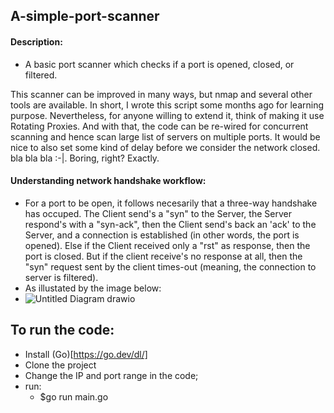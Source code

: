 ## A-simple-port-scanner

#### Description:
 - A basic port scanner which checks if a port is opened, closed, or filtered.
 
 This scanner can be improved in many ways, but nmap and several other tools are available. In short, I wrote this script some months ago for learning purpose. 
 Nevertheless, for anyone willing to extend it, think of making it use Rotating Proxies. And with that, the code can be re-wired for concurrent scanning and hence 
 scan large list of servers on multiple ports. It would be nice to also set some kind of delay before we consider the network closed. bla bla bla :-|. 
 Boring, right? Exactly.
 
#### Understanding network handshake workflow:
 - For a port to be open, it follows necesarily that a three-way handshake has occuped. The Client send's a "syn" to the Server, the Server respond's with a "syn-ack", then the Client send's back an 'ack' to the Server, and a connection is established (in other words, the port is opened). Else if the Client received only a "rst" as response, then the port is closed. But if the client receive's no response at all, then the "syn" request sent by the client times-out (meaning, the connection to server is filtered). 
 - As illustated by the image below:
 - ![Untitled Diagram drawio](https://user-images.githubusercontent.com/59922186/146649090-5041f787-19bf-4c70-a6be-f5add0d4dafd.png)

    
 ## To run the code:
 - Install (Go)[https://go.dev/dl/]
 - Clone the project
 - Change the IP and port range in the code;
 - run:
   - $go run main.go
   
